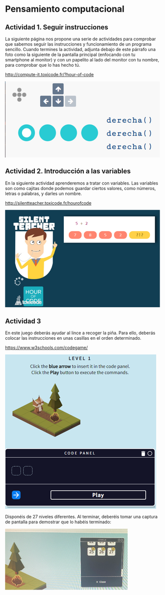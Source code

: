 # Pensamiento computacional

## Actividad 1. Seguir instrucciones

La siguiente página nos propone una serie de actividades para comprobar que sabemos seguir las instrucciones y funcionamiento de un programa sencillo.
Cuando termines la actividad, adjunta debajo de este párrafo una foto como la siguiente de la pantalla principal (enfocando con tu smartphone al monitor) y con un papelito al lado del monitor con tu nombre, para comprobar que lo has hecho tú.

http://compute-it.toxicode.fr/?hour-of-code

![](img/2023-02-01-09-29-46.png)

## Actividad 2. Introducción a las variables

En la siguiente actividad aprenderemos a tratar con variables. Las variables son como cajitas donde podemos guardar ciertos valores, como números, letras o palabras, y darles un nombre.

http://silentteacher.toxicode.fr/hourofcode

![](img/2023-02-01-09-29-18.png)

## Actividad 3

En este juego deberás ayudar al lince a recoger la piña. Para ello, deberás colocar las instrucciones en unas casillas en el orden determinado.

https://www.w3schools.com/codegame/

![](img/2023-02-01-09-28-39.png)

Disponéis de 27 niveles diferentes. Al terminar, deberéis tomar una captura de pantalla para demostrar que lo habéis terminado:

![](img/2023-02-01-09-32-21.png)